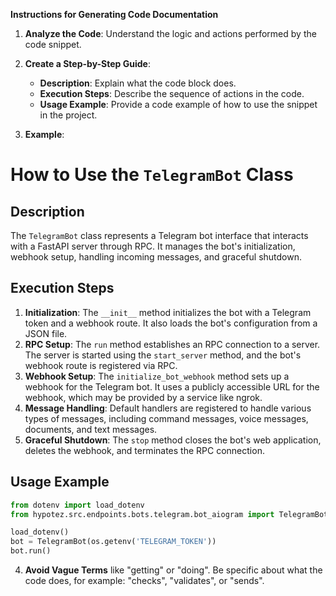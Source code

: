 **Instructions for Generating Code Documentation**

1. **Analyze the Code**: Understand the logic and actions performed by the code snippet.

2. **Create a Step-by-Step Guide**:
    - **Description**: Explain what the code block does.
    - **Execution Steps**: Describe the sequence of actions in the code.
    - **Usage Example**: Provide a code example of how to use the snippet in the project.

3. **Example**:

How to Use the `TelegramBot` Class
=========================================================================================

Description
-------------------------
The `TelegramBot` class represents a Telegram bot interface that interacts with a FastAPI server through RPC. It manages the bot's initialization, webhook setup, handling incoming messages, and graceful shutdown. 

Execution Steps
-------------------------
1. **Initialization**: The `__init__` method initializes the bot with a Telegram token and a webhook route. It also loads the bot's configuration from a JSON file.
2. **RPC Setup**: The `run` method establishes an RPC connection to a server. The server is started using the `start_server` method, and the bot's webhook route is registered via RPC.
3. **Webhook Setup**: The `initialize_bot_webhook` method sets up a webhook for the Telegram bot. It uses a publicly accessible URL for the webhook, which may be provided by a service like ngrok.
4. **Message Handling**:  Default handlers are registered to handle various types of messages, including command messages, voice messages, documents, and text messages.
5. **Graceful Shutdown**: The `stop` method closes the bot's web application, deletes the webhook, and terminates the RPC connection.

Usage Example
-------------------------

```python
from dotenv import load_dotenv
from hypotez.src.endpoints.bots.telegram.bot_aiogram import TelegramBot

load_dotenv()
bot = TelegramBot(os.getenv('TELEGRAM_TOKEN'))
bot.run() 
```

4. **Avoid Vague Terms** like "getting" or "doing". Be specific about what the code does, for example: "checks", "validates", or "sends".